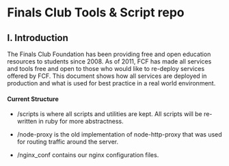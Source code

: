 Finals Club Tools & Script repo
================================

I. Introduction
--------------------------------------
The Finals Club Foundation has been providing free and
open education resources to students since 2008. As of
2011, FCF has made all services and tools free and open
to those who would like to re-deploy services offered by
FCF. This document shows how all services are deployed
in production and what is used for best practice in a
real world environment.


#### Current Structure ####

 + /scripts is where all scripts and utilities are kept. All
   scripts will be re-written in ruby for more abstractness.

 + /node-proxy is the old implementation of node-http-proxy
   that was used for routing traffic around the server.

 + /nginx_conf contains our nginx configuration files.



